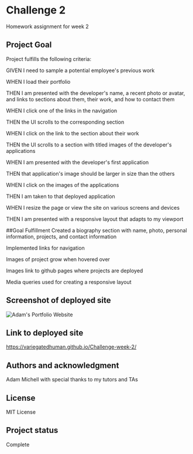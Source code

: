 # Challenge 2
Homework assignment for week 2

## Project Goal
Project fulfills the following criteria:

GIVEN I need to sample a potential employee's previous work

WHEN I load their portfolio

THEN I am presented with the developer's name, a recent photo or avatar, and links to sections about them, their work, and how to contact them

WHEN I click one of the links in the navigation

THEN the UI scrolls to the corresponding section

WHEN I click on the link to the section about their work

THEN the UI scrolls to a section with titled images of the developer's applications

WHEN I am presented with the developer's first application

THEN that application's image should be larger in size than the others

WHEN I click on the images of the applications

THEN I am taken to that deployed application

WHEN I resize the page or view the site on various screens and devices

THEN I am presented with a responsive layout that adapts to my viewport

##Goal Fulfillment
Created a biography section with name, photo, personal information, projects, and contact information

Implemented links for navigation

Images of project grow when hovered over

Images link to github pages where projects are deployed

Media queries used for creating a responsive layout

## Screenshot of deployed site
![Adam's Portfolio Website](Chellenge-week-2/assets/Capture.PNG)

## Link to deployed site
https://variegatedhuman.github.io/Challenge-week-2/

## Authors and acknowledgment
Adam Michell with special thanks to my tutors and TAs

## License
MIT License

## Project status
Complete

